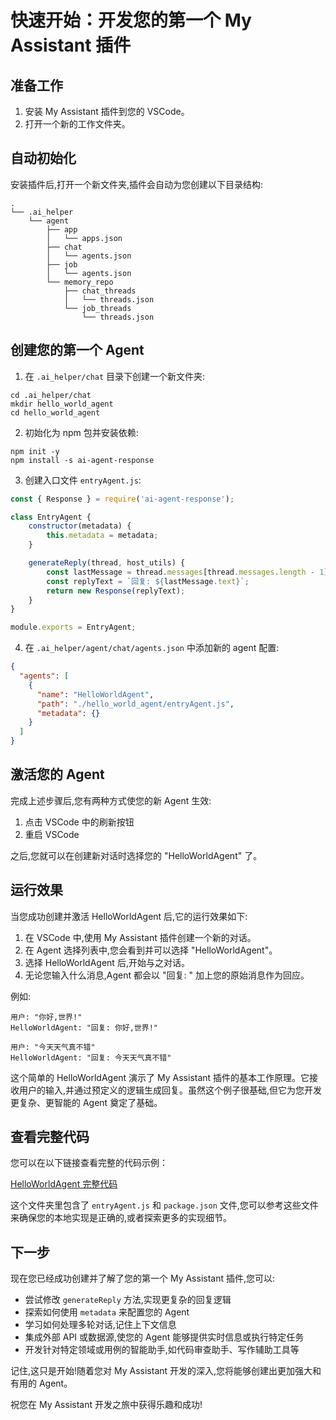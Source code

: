 # 快速开始：开发您的第一个 My Assistant 插件

## 准备工作

1. 安装 My Assistant 插件到您的 VSCode。
2. 打开一个新的工作文件夹。

## 自动初始化

安装插件后,打开一个新文件夹,插件会自动为您创建以下目录结构:

```
.
└── .ai_helper
    └── agent
        ├── app
        │   └── apps.json
        ├── chat
        │   └── agents.json
        ├── job
        │   └── agents.json
        └── memory_repo
            ├── chat_threads
            │   └── threads.json
            └── job_threads
                └── threads.json
```

## 创建您的第一个 Agent

1. 在 `.ai_helper/chat` 目录下创建一个新文件夹:

```shell
cd .ai_helper/chat
mkdir hello_world_agent
cd hello_world_agent
```

2. 初始化为 npm 包并安装依赖:

```shell
npm init -y
npm install -s ai-agent-response
```

3. 创建入口文件 `entryAgent.js`:

```javascript
const { Response } = require('ai-agent-response');

class EntryAgent {
    constructor(metadata) {
        this.metadata = metadata;
    }

    generateReply(thread, host_utils) {
        const lastMessage = thread.messages[thread.messages.length - 1];
        const replyText = `回复: ${lastMessage.text}`;
        return new Response(replyText);
    }
}

module.exports = EntryAgent;
```

4. 在 `.ai_helper/agent/chat/agents.json` 中添加新的 agent 配置:

```json
{
  "agents": [
    {
      "name": "HelloWorldAgent",
      "path": "./hello_world_agent/entryAgent.js",
      "metadata": {}
    }
  ]
}
```

## 激活您的 Agent

完成上述步骤后,您有两种方式使您的新 Agent 生效:

1. 点击 VSCode 中的刷新按钮
2. 重启 VSCode

之后,您就可以在创建新对话时选择您的 "HelloWorldAgent" 了。

## 运行效果

当您成功创建并激活 HelloWorldAgent 后,它的运行效果如下:

1. 在 VSCode 中,使用 My Assistant 插件创建一个新的对话。
2. 在 Agent 选择列表中,您会看到并可以选择 "HelloWorldAgent"。
3. 选择 HelloWorldAgent 后,开始与之对话。
4. 无论您输入什么消息,Agent 都会以 "回复: " 加上您的原始消息作为回应。

例如:

```
用户: "你好,世界!"
HelloWorldAgent: "回复: 你好,世界!"
```

```
用户: "今天天气真不错"
HelloWorldAgent: "回复: 今天天气真不错"
```
这个简单的 HelloWorldAgent 演示了 My Assistant 插件的基本工作原理。它接收用户的输入,并通过预定义的逻辑生成回复。虽然这个例子很基础,但它为您开发更复杂、更智能的 Agent 奠定了基础。

## 查看完整代码

您可以在以下链接查看完整的代码示例：

[HelloWorldAgent 完整代码](https://github.com/jtong/my_assistant_agent_examples/tree/main/chat/hello_world_agent)

这个文件夹里包含了 `entryAgent.js` 和 `package.json` 文件,您可以参考这些文件来确保您的本地实现是正确的,或者探索更多的实现细节。


## 下一步

现在您已经成功创建并了解了您的第一个 My Assistant 插件,您可以:

- 尝试修改 `generateReply` 方法,实现更复杂的回复逻辑
- 探索如何使用 `metadata` 来配置您的 Agent
- 学习如何处理多轮对话,记住上下文信息
- 集成外部 API 或数据源,使您的 Agent 能够提供实时信息或执行特定任务
- 开发针对特定领域或用例的智能助手,如代码审查助手、写作辅助工具等

记住,这只是开始!随着您对 My Assistant 开发的深入,您将能够创建出更加强大和有用的 Agent。

祝您在 My Assistant 开发之旅中获得乐趣和成功!